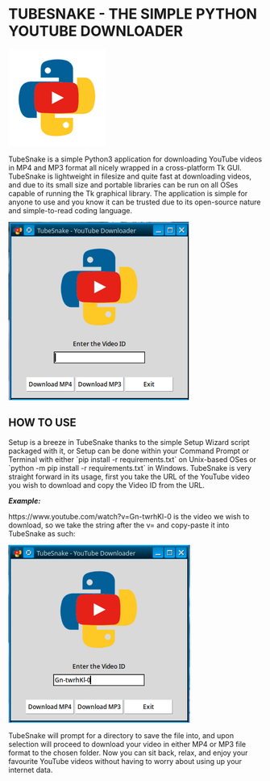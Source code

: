 # TUBESNAKE - THE SIMPLE PYTHON YOUTUBE DOWNLOADER

![TubeSnake Logo](logo.png)

<p>TubeSnake is a simple Python3 application for downloading YouTube videos in MP4 and MP3 format all nicely wrapped in a cross-platform Tk GUI. TubeSnake is lightweight in filesize and quite fast at downloading videos, and due to its small size and portable libraries can be run on all OSes capable of running the Tk graphical library. The application is simple for anyone to use and you know it can be trusted due to its open-source nature and simple-to-read coding language.</p>

![TubeSnake](gui.png)

## HOW TO USE

<p>Setup is a breeze in TubeSnake thanks to the simple Setup Wizard script packaged with it, or Setup can be done within your Command Prompt or Terminal with either `pip install -r requirements.txt` on Unix-based OSes or `python -m pip install -r requirements.txt` in Windows. TubeSnake is very straight forward in its usage, first you take the URL of the YouTube video you wish to download and copy the Video ID from the URL.</p>

***Example:***
<p>https://www.youtube.com/watch?v=Gn-twrhKl-0 is the video we wish to download, so we take the string after the v= and copy-paste it into TubeSnake as such:</p>

![Downloading a video in TubeSnake](demo.png)

<p>TubeSnake will prompt for a directory to save the file into, and upon selection will proceed to download your video in either MP4 or MP3 file format to the chosen folder. Now you can sit back, relax, and enjoy your favourite YouTube videos without having to worry about using up your internet data.</p>
